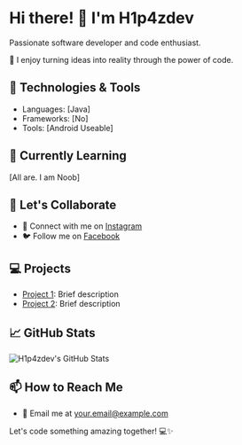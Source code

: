 # Hi there! 👋 I'm H1p4zdev

Passionate software developer and code enthusiast.

🚀 I enjoy turning ideas into reality through the power of code.

## 🔧 Technologies & Tools
- Languages: [Java]
- Frameworks: [No]
- Tools: [Android Useable]

## 🌱 Currently Learning
[All are. I am Noob]

## 👯 Let's Collaborate
- 🔗 Connect with me on [Instagram](https://www.instagram.com/your-instagram/)
- 🐦 Follow me on [Facebook](https://www.facebook.com/your-facebook/)

## 💻 Projects
- [Project 1](link-to-repo): Brief description
- [Project 2](link-to-repo): Brief description

## 📈 GitHub Stats
![H1p4zdev's GitHub Stats](https://github-readme-stats.vercel.app/api?username=H1p4zdev&show_icons=true&count_private=true&hide=contribs,prs)

## 📫 How to Reach Me
- 📧 Email me at your.email@example.com

Let's code something amazing together! 💻✨
